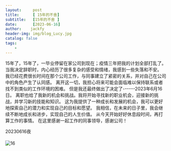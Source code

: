 ```yaml
---
layout:     post
title:      [ 15年的不舍]
subtitle:   [15年的不舍 ]
date:       [2023-06-16]
author:    jackfy
header-img: img/blog_Lucy.jpg
catalog: false
tags:
    - 
---
```


15年了，15年了，一毕业停留在家公司到现在；疫情三年把我的计划全部打乱了。当我决定辞职时，内心经历了很多复杂的感受和情绪，我感到一些失落和不安。
我已经花费很长时间在那个公司工作，与同事建立了紧密的关系，并对自己在公司中的角色产生了认同感。
离开这一切，我担心将来可能会面临难以保持联系或者找不到类似的工作环境的困难。
但是我还最终做出了决定了------2023年6月16日。
离职也给了我新的机会和挑战。我将开始寻找新的职业机会，迎接新的挑战，并学习新的技能和知识。
这为我提供了一种成长和发展的机会，我可以更好地探索自己的潜力和实现自己的目标和愿望。
我相信，在未来的日子里，我会继续不断地成长和进步，实现自己的人生价值。
从今天开始好好休息段时间，再打算工作的事情。
在这里感谢一起工作的同事领导，感谢公司！

20230616夜

####

![16](https://github.com/Opticscloudend/opticscloudend.github.io/assets/131378528/6bd1d0ee-0eaf-4f07-accb-e0b29b7993ab)
